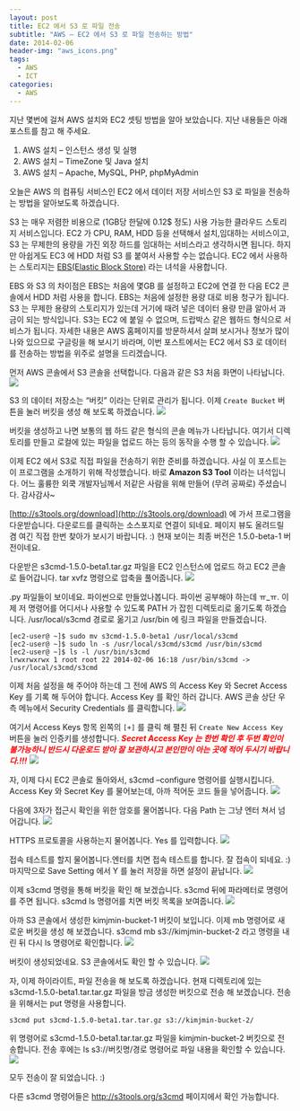 ```yaml
---
layout: post
title: EC2 에서 S3 로 파일 전송
subtitle: "AWS – EC2 에서 S3 로 파일 전송하는 방법"
date: 2014-02-06
header-img: "aws_icons.png"
tags:
  - AWS
  - ICT
categories:
  - AWS
---
```


지난 몇번에 걸쳐 AWS 설치와 EC2 셋팅 방법을 알아 보았습니다. 지난 내용들은 아래 포스트를 참고 해 주세요.

1. AWS 설치 – 인스턴스 생성 및 실행
1. AWS 설치 – TimeZone 및 Java 설치
1. AWS 설치 – Apache, MySQL, PHP, phpMyAdmin

오늘은 AWS 의 컴퓨팅 서비스인 EC2 에서 데이터 저장 서비스인 S3 로 파일을 전송하는 방법을 알아보도록 하겠습니다.

S3 는 매우 저렴한 비용으로 (1GB당 한달에 0.12$ 정도) 사용 가능한 클라우드 스토리지 서비스입니다. EC2 가 CPU, RAM, HDD 등을 선택해서 설치,임대하는 서비스이고, S3 는 무제한의 용량을 가진 외장 하드를 임대하는 서비스라고 생각하시면 됩니다. 하지만 아쉽게도 EC3 에 HDD 처럼 S3 를 붙여서 사용할 수는 없습니다. EC2 에서 사용하는 스토리지는 [EBS(Elastic Block Store)](https://aws.amazon.com/ko/ebs/?tag=vig-20) 라는 녀석을 사용합니다.

EBS 와 S3 의 차이점은 EBS는 처음에 몇GB 를 설정하고 EC2에 연결 한 다음 EC2 콘솔에서 HDD 처럼 사용을 합니다. EBS는 처음에 설정한 용량 대로 비용 청구가 됩니다. S3 는 무제한 용량의 스토리지가 있는데 거기에 때려 넣은 데이터 용량 만큼 알아서 과금이 되는 방식입니다. S3는 EC2 에 붙일 수 없으며, 드랍박스 같은 웹하드 형식으로 서비스가 됩니다. 자세한 내용은 AWS 홈페이지를 방문하셔서 살펴 보시거나 정보가 많이 나와 있으므로 구글링을 해 보시기 바라며, 이번 포스트에서는 EC2 에서 S3 로 데이터를 전송하는 방법을 위주로 설명을 드리겠습니다.

먼저 AWS 콘솔에서 S3 콘솔을 선택합니다. 다음과 같은 S3 처음 화면이 나타납니다.
![](aws_1.png)

S3 의 데이터 저장소는 “버킷” 이라는 단위로 관리가 됩니다. 이제 `Create Bucket` 버튼을 눌러 버킷을 생성 해 보도록 하겠습니다.
![](aws_2.png)

버킷을 생성하고 나면 보통의 웹 하드 같은 형식의 콘솔 메뉴가 나타납니다. 여기서 디렉토리를 만들고 로컬에 있는 파일을 업로드 하는 등의 동작을 수행 할 수 있습니다.
![](aws_3.png)

이제 EC2 에서 S3로 직접 파일을 전송하기 위한 준비를 하겠습니다. 사실 이 포스트는 이 프로그램을 소개하기 위해 작성했습니다. 바로 **Amazon S3 Tool** 이라는 녀석입니다. 어느 훌륭한 외쿡 개발자님께서 저같은 사람을 위해 만들어 (무려 공짜로) 주셨습니다. 감사감사~

[http://s3tools.org/download](http://s3tools.org/download) 에 가서 프로그램을 다운받습니다. 다운로드를 클릭하는 소스포지로 연결이 되네요. 페이지 뷰도 올려드릴 겸 여긴 직접 한번 찾아가 보시기 바랍니다. :) 현재 보이는 최종 버전은 1.5.0-beta-1 버전이네요.

다운받은 s3cmd-1.5.0-beta1.tar.gz 파일을 EC2 인스턴스에 업로드 하고 EC2 콘솔로 들어갑니다. tar xvfz 명령으로 압축을 풀어줍니다.
![](aws_4.png)

.py 파일들이 보이네요. 파이썬으로 만들었나봅니다. 파이썬 공부해야 하는데 ㅠ_ㅠ. 이제 저 명령어를 어디서나 사용할 수 있도록 PATH 가 잡힌 디렉토리로 옮기도록 하겠습니다. /usr/local/s3cmd 경로로 옮기고 /usr/bin 에 링크 파일을 만들겠습니다.

```
[ec2-user@ ~]$ sudo mv s3cmd-1.5.0-beta1 /usr/local/s3cmd
[ec2-user@ ~]$ sudo ln -s /usr/local/s3cmd/s3cmd /usr/bin/s3cmd
[ec2-user@ ~]$ ls -l /usr/bin/s3cmd
lrwxrwxrwx 1 root root 22 2014-02-06 16:18 /usr/bin/s3cmd -> /usr/local/s3cmd/s3cmd
```

이제 처음 설정을 해 주어야 하는데 그 전에 AWS 의 Access Key 와 Secret Access Key 를 기록 해 두어야 합니다. Access Key 를 확인 하러 갑니다. AWS 콘솔 상단 우측 메뉴에서 Security Credentials 를 클릭합니다.
![](aws_5.png)

여기서 Access Keys 항목 왼쪽의 `[+]` 를 클릭 해 펼친 뒤 `Create New Access Key` 버튼을 눌러 인증키를 생성합니다. ***<span style="color:red">Secret Access Key 는 한번 확인 후 두번 확인이 불가능하니 반드시 다운로드 받아 잘 보관하시고 본인만이 아는 곳에 적어 두시기 바랍니다.!!!</span>***
![](aws_6.png)

자, 이제 다시 EC2 콘솔로 돌아와서, s3cmd –configure 명령어를 실행시킵니다. Access Key 와 Secret Key 를 물어보는데, 아까 적어둔 코드 들을 넣어줍니다.
![](aws_7.png)

다음에 3자가 접근시 확인을 위한 암호를 물어봅니다. 다음 Path 는 그냥 엔터 쳐서 넘어갑니다.
![](aws_8.png)

HTTPS 프로토콜을 사용하는지 물어봅니다. Yes 를 입력합니다.
![](aws_9.png)

접속 테스트를 할지 물어봅니다.엔터를 치면 접속 테스트를 합니다. 잘 접속이 되네요. :) 마지막으로 Save Setting 에서 Y 를 눌러 저장을 하면 설정이 끝납니다.
![](aws_10.png)

이제 s3cmd 명령을 통해 버킷을 확인 해 보겠습니다. s3cmd 뒤에 파라메터로 명령어를 주면 됩니다. s3cmd ls 명령어를 치면 버킷 목록을 보여줍니다.
![](aws_11.png)

아까 S3 콘솔에서 생성한 kimjmin-bucket-1 버킷이 보입니다. 이제 mb 명령어로 새로운 버킷을 생성 해 보겠습니다. s3cmd mb s3://kimjmin-bucket-2 라고 명령을 내린 뒤 다시 ls 명령어로 확인합니다.
![](aws_12.png)

버킷이 생성되었네요. S3 콘솔에서도 확인 할 수 있습니다.
![](aws_13.png)

자, 이제 하이라이트, 파일 전송을 해 보도록 하겠습니다. 현재 디렉토리에 있는 s3cmd-1.5.0-beta1.tar.tar.gz 파일을 방금 생성한 버킷으로 전송 해 보겠습니다. 전송을 위해서는 put 명령을 사용합니다.
```
s3cmd put s3cmd-1.5.0-beta1.tar.tar.gz s3://kimjmin-bucket-2/
```
위 명령어로 s3cmd-1.5.0-beta1.tar.tar.gz 파일을 kimjmin-bucket-2 버킷으로 전송합니다. 전송 후에는 ls s3://버킷명/경로 명령어로 파일 내용을 확인할 수 있습니다.
![](aws_14.png)

모두 전송이 잘 되었습니다. :)

다른 s3cmd 명령어들은 http://s3tools.org/s3cmd 페이지에서 확인 가능합니다.